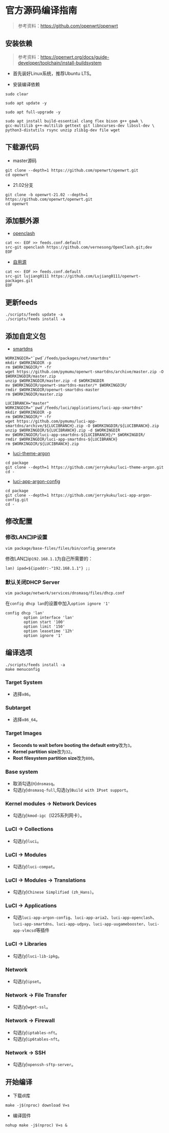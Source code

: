 # 官方源码编译指南

> 参考资料：<https://github.com/openwrt/openwrt>

## 安装依赖

> 参考资料：<https://openwrt.org/docs/guide-developer/toolchain/install-buildsystem>

+ 首先装好Linux系统，推荐Ubuntu LTS。

+ 安装编译依赖

```shell
sudo clear
```

```shell
sudo apt update -y
```

```shell
sudo apt full-upgrade -y
```

```shell
sudo apt install build-essential clang flex bison g++ gawk \
gcc-multilib g++-multilib gettext git libncurses-dev libssl-dev \
python3-distutils rsync unzip zlib1g-dev file wget
```

## 下载源代码

+ master源码

```shell
git clone --depth=1 https://github.com/openwrt/openwrt.git
cd openwrt
```

+ 21.02分支

```shell
git clone -b openwrt-21.02 --depth=1 https://github.com/openwrt/openwrt.git
cd openwrt
```

## 添加额外源

+ [openclash](https://github.com/vernesong/OpenClash)

```shell
cat <<- EOF >> feeds.conf.default
src-git openclash https://github.com/vernesong/OpenClash.git;dev
EOF
```

+ [自用源](https://github.com/Lujiang0111/openwrt-packages)

```shell
cat <<- EOF >> feeds.conf.default
src-git lujiang0111 https://github.com/Lujiang0111/openwrt-packages.git
EOF
```

## 更新feeds

```shell
./scripts/feeds update -a
./scripts/feeds install -a
```

## 添加自定义包

+ [smartdns](https://github.com/pymumu/luci-app-smartdns)

```shell
WORKINGDIR="`pwd`/feeds/packages/net/smartdns"
mkdir $WORKINGDIR -p
rm $WORKINGDIR/* -fr
wget https://github.com/pymumu/openwrt-smartdns/archive/master.zip -O $WORKINGDIR/master.zip
unzip $WORKINGDIR/master.zip -d $WORKINGDIR
mv $WORKINGDIR/openwrt-smartdns-master/* $WORKINGDIR/
rmdir $WORKINGDIR/openwrt-smartdns-master
rm $WORKINGDIR/master.zip

LUCIBRANCH="master"
WORKINGDIR="`pwd`/feeds/luci/applications/luci-app-smartdns"
mkdir $WORKINGDIR -p
rm $WORKINGDIR/* -fr
wget https://github.com/pymumu/luci-app-smartdns/archive/${LUCIBRANCH}.zip -O $WORKINGDIR/${LUCIBRANCH}.zip
unzip $WORKINGDIR/${LUCIBRANCH}.zip -d $WORKINGDIR
mv $WORKINGDIR/luci-app-smartdns-${LUCIBRANCH}/* $WORKINGDIR/
rmdir $WORKINGDIR/luci-app-smartdns-${LUCIBRANCH}
rm $WORKINGDIR/${LUCIBRANCH}.zip
```

+ [luci-theme-argon](https://github.com/jerrykuku/luci-theme-argon)

```shell
cd package
git clone --depth=1 https://github.com/jerrykuku/luci-theme-argon.git
cd -
```

+ [luci-app-argon-config](https://github.com/jerrykuku/luci-app-argon-config)

```shell
cd package
git clone --depth=1 https://github.com/jerrykuku/luci-app-argon-config.git
cd -
```

## 修改配置

### 修改LAN口IP设置

```shell
vim package/base-files/files/bin/config_generate
```

修改LAN口ip```192.168.1.1```为自己所需要的：

```shell
lan) ipad=${ipaddr:-"192.168.1.1"} ;;
```

### 默认关闭DHCP Server

```shell
vim package/network/services/dnsmasq/files/dhcp.conf
```

在```config dhcp lan```的设置中加入```option ignore '1'```

```config
config dhcp 'lan'
        option interface 'lan'
        option start '100'
        option limit '150'
        option leasetime '12h'
        option ignore '1'
```

## 编译选项

```shell
./scripts/feeds install -a
make menuconfig
```

### Target System

+ 选择```x86```。

### Subtarget

+ 选择```x86_64```。

### Target Images

+ **Seconds to wait before booting the default entry**改为```3```。
+ **Kernel partition size**改为```32```。
+ **Root filesystem partition size**改为```800```。

### Base system

+ 取消勾选(n)```dnsmasq```。
+ 勾选(y)```dnsmasq-full```,勾选(y)```Build with IPset support```。

### Kernel modules -> Network Devices

+ 勾选(y)```kmod-igc```（I225系列网卡）。

### LuCI -> Collections

+ 勾选(y)```luci```。

### LuCI -> Modules

+ 勾选(y)```luci-compat```。

### LuCI -> Modules -> Translations

+ 勾选(y)```Chinese Simplified (zh_Hans)```。

### LuCI -> Applications

+ 勾选```luci-app-argon-config```、```luci-app-aria2```、```luci-app-openclash```、```luci-app-smartdns```、```luci-app-udpxy```、```luci-app-uugamebooster```、```luci-app-vlmcsd```等插件

### LuCI -> Libraries

+ 勾选(y)```luci-lib-ipkg```。

### Network

+ 勾选(y)```ipset```。

### Network -> File Transfer

+ 勾选(y)```wget-ssl```。

### Network -> Firewall

+ 勾选(y)```iptables-nft```。
+ 勾选(y)```ip6tables-nft```。

### Network -> SSH

+ 勾选(y)```openssh-sftp-server```。

## 开始编译

+ 下载dl库

```shell
make -j$(nproc) download V=s
```

+ 编译固件

```shell
nohup make -j$(nproc) V=s &
```
